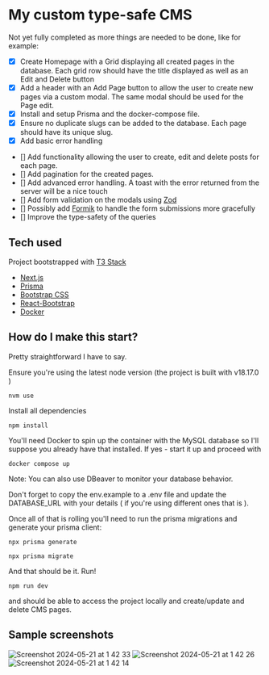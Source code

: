 # My custom type-safe CMS

Not yet fully completed as more things are needed to be done, like for example:

- [x] Create Homepage with a Grid displaying all created pages in the database. Each grid row should have the title displayed as well as an Edit and Delete button
- [x] Add a header with an Add Page button to allow the user to create new pages via a custom modal. The same modal should be used for the Page edit.
- [x] Install and setup Prisma and the docker-compose file.
- [x] Ensure no duplicate slugs can be added to the database. Each page should have its unique slug.
- [x] Add basic error handling
- [] Add functionality allowing the user to create, edit and delete posts for each page.
- [] Add pagination for the created pages.
- [] Add advanced error handling. A toast with the error returned from the server will be a nice touch
- [] Add form validation on the modals using [Zod](https://zod.dev/)
- [] Possibly add [Formik](https://formik.org/) to handle the form submissions more gracefully
- [] Improve the type-safety of the queries

## Tech used

Project bootstrapped with [T3 Stack](https://create.t3.gg/)

- [Next.js](https://nextjs.org)
- [Prisma](https://prisma.io)
- [Bootstrap CSS](https://getbootstrap.com/)
- [React-Bootstrap](https://react-bootstrap.github.io/)
- [Docker](https://www.docker.com/)

## How do I make this start?

Pretty straightforward I have to say.

Ensure you're using the latest node version (the project is built with v18.17.0 )

```
nvm use
```

Install all dependencies

```
npm install
```

You'll need Docker to spin up the container with the MySQL database so I'll suppose you already have that installed. If yes - start it up and proceed with

```
docker compose up
```

Note: You can also use DBeaver to monitor your database behavior.

Don't forget to copy the env.example to a .env file and update the DATABASE_URL with your details ( if you're using different ones that is ).

Once all of that is rolling you'll need to run the prisma migrations and generate your prisma client:

```
npx prisma generate
```

```
npx prisma migrate
```

And that should be it. Run!

```
npm run dev
```

and should be able to access the project locally and create/update and delete CMS pages.

## Sample screenshots

![Screenshot 2024-05-21 at 1 42 33](https://github.com/AtanasVA/cms_project/assets/99086114/e2a611ba-c3ce-4031-bbb1-1a5ca117e4b5)
![Screenshot 2024-05-21 at 1 42 26](https://github.com/AtanasVA/cms_project/assets/99086114/787b9532-2c04-465f-873e-ec3bd135d898)
![Screenshot 2024-05-21 at 1 42 14](https://github.com/AtanasVA/cms_project/assets/99086114/68f64800-17ab-45c8-be8c-4a913fdc720b)
